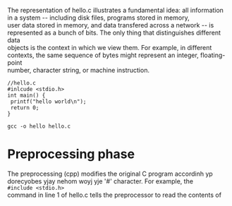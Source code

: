 The representation of hello.c illustrates a fundamental idea: all information in a system -- including disk files, programs stored in memory, <br>
user data stored in memory, and data transfered across a network -- is represented as a bunch of bits. The only thing that distinguishes different data<br>
objects is the context in which we view them. For example, in different contexts, the same sequence of bytes might represent an integer, floating-point <br>
number, character string, or machine instruction. <br>
```
//hello.c
#inlcude <stdio.h>
int main() {
 printf("hello world\n");
 return 0;
}
```

```
gcc -o hello hello.c
```
# Preprocessing phase #
The preprocessing (cpp) modifies the original C program accordinh yp dorecyobes yjay nehom woyj yje '#' character. For example, the <br> 
`#include <stdio.h>` <br>
command in line 1 of hello.c tells the preprocessor to read the contents of 
